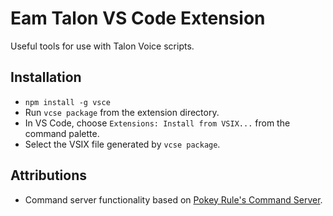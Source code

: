 # Eam Talon VS Code Extension

Useful tools for use with Talon Voice scripts.

## Installation

- `npm install -g vsce`
- Run `vcse package` from the extension directory.
- In VS Code, choose `Extensions: Install from VSIX...` from the command palette.
- Select the VSIX file generated by `vcse package`.

## Attributions

- Command server functionality based on [Pokey Rule's Command Server](https://github.com/pokey/command-server).
